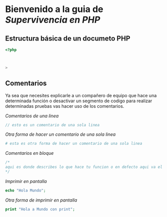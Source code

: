 # Bienvenido a la guia de ***Supervivencia en PHP***
## Estructura básica de un documeto PHP
```php
<?php



>
```
## Comentarios
Ya sea que necesites explicarle a un compañero de equipo que hace una determinada función o desactivar un segmento de codigo para realizar determinadas pruebas vas hacer uso de los comentarios.

*Comentarios de una linea*

```php
// esto es un comentario de una sola linea
```
*Otra forma de hacer un comentario de una sola linea*
```php
# esta es otra forma de hacer un comentario de una sola linea

```
*Comentarios en bloque*
```php
/*
aqui es donde describes lo que hace tu funcion o en defecto aqui va el codigo que no quieres que se interprete
*/

```
*Imprimir en pantalla*
```php
echo "Hola Mundo";
```
*Otra forma de imprimir en pantalla*
```php
print "Hola a Mundo con print";
```